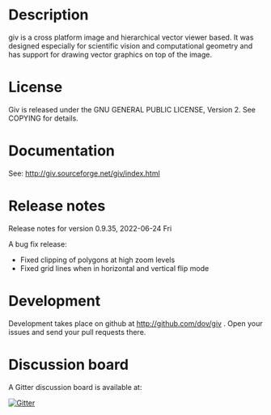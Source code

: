 # Description

giv is a cross platform image and hierarchical vector viewer based. It was designed especially for scientific vision and computational geometry and has support for drawing vector graphics on top of the image. 

# License

Giv is released under the GNU GENERAL PUBLIC LICENSE, Version 2. See COPYING for details.

# Documentation

See: http://giv.sourceforge.net/giv/index.html

# Release notes

Release notes for version 0.9.35, 2022-06-24 Fri

A bug fix release:

* Fixed clipping of polygons at high zoom levels
* Fixed grid lines when in horizontal and vertical flip mode

# Development

Development takes place on github at http://github.com/dov/giv . Open your issues and send your pull requests there.

# Discussion board

A Gitter discussion board is available at:

[![Gitter](https://badges.gitter.im/dov/giv.svg)](https://gitter.im/dov/giv?utm_source=badge&utm_medium=badge&utm_campaign=pr-badge)




